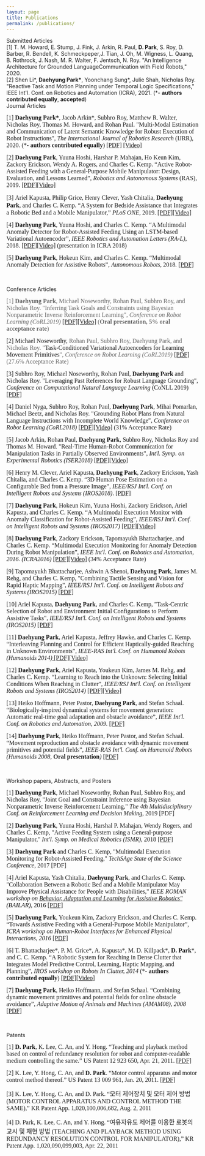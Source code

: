 ```yaml
---
layout: page
title: Publications
permalink: /publications/
---
```

<!--
If you want to change the style of the table, please look at the publication tag in _sass/_layout.scss.
-->
<!------------------- Submitted Articles --------------------->
<div class="publication">
<div class="pub-title"> Submitted Articles </div>
<div class="pub-item">
[1] T. M. Howard, E. Stump, J. Fink, J. Arkin, R. Paul, <b>D. Park</b>, S. Roy, D. Barber, R. Bendell, K. Schmeckpeper,J. Tian, J. Oh, M. Wigness, L. Quang, B. Rothrock, J. Nash, M. R. Walter, F. Jentsch, N. Roy. "An Intelligence Architecture for Grounded LanguageCommunication with Field Robots," 2020.
</div>
<div class="pub-item">
[2] Shen Li*, <b>Daehyung Park*</b>, Yoonchang Sung*, Julie Shah, Nicholas Roy. "Reactive Task and Motion Planning under Temporal Logic Specifications," IEEE Int'l. Conf. on Robotics and Automation (ICRA), 2021. (*- <b>authors contributed equally</b>, <b>accepted</b>)
</div>
</div>


<!------------------- Journal Articles --------------------->
<div class="publication">
<div class="pub-title"> Journal Articles </div>
</div>

<p align="left" style="text-align:left"><font size="3" style="background-color:transparent"><span style="font-family:Times New Roman"><span style="font-family:times new roman,serif"><font size="3"> </font></span></span></font></p>
<p align="left" style="text-align:left"><font size="3" style="background-color:transparent"><span style="font-family:Times New Roman"><span style="font-family:times new roman,serif"><font size="3">[1] <b>Daehyung Park*</b>, </font></span></span></font><font size="3" style="background-color:transparent"><span style="font-family:Times New Roman"><span style="font-family:times new roman,serif"><font size="3"><font size="3" style="background-color:transparent"><span style="font-family:Times New Roman"><span style="font-family:times new roman,serif"><font size="3">Jacob Arkin*, </font></span></span></font>Subhro Roy, Matthew R. Walter, Nicholas Roy, Thomas M. Howard, and Rohan Paul. "Multi-Modal Estimation and Communication of Latent Semantic Knowledge for Robust Execution of Robot Instructions", <i>The International Journal of Robotics Research </i>(IJRR), 2020. </font></span></span></font><font size="3" style="background-color:transparent"><span style="font-family:Times New Roman"><span style="font-family:times new roman,serif"><font size="3"><font size="3"><span style="font-family:times new roman,serif">(*- <b>authors contributed equally</b>) </span></font><a href="https://journals.sagepub.com/eprint/PSW4Z5AXF4AYTSXRN7AI/full" target="_blank">[PDF]</a></font></span><font size="3"><span style="font-family:Times New Roman"> <a href="https://www.youtube.com/watch?v=BfCeYsTvaOw&amp;feature=youtu.be" target="_blank">[Video]</a><br />
</span></font></span></font></p>
<span style="font-family:times new roman,serif"><font size="3">[2] <b>Daehyung Park</b>, Yuuna Hoshi, Harshar P. Mahajan, Ho Keun Kim, Zackory Erickson, Wendy A. Rogers, and Charles C. Kemp. “Active Robot-Assisted Feeding with a General-Purpose Mobile Manipulator: Design, Evaluation, and Lessons Learned”, <i>Robotics and Autonomous Systems</i> (RAS), 2019. <a href="https://www.sciencedirect.com/science/article/abs/pii/S0921889018307061" target="_blank">[PDF]</a><a href="https://www.youtube.com/watch?v=I5gqtk6Cln8" target="_blank">[Video]</a></font></span><br />
<div>
<div>
<p align="left" style="text-align:left"><font size="3" style="background-color:transparent"><span style="font-family:Times New Roman">[3] </span></font><span style="line-height:1.2;font-size:10pt;font-family:times new roman,serif;background-color:transparent"><font size="3"><font size="3">Ariel Kapusta, Philip Grice, Henry Clever, Yash Chitalia, </font><b>Daehyung Park</b>, and Charles C. Kemp. “A System for Bedside Assistance that Integrates a Robotic Bed and a Mobile Manipulator,” <i>PLoS ONE</i>, 2019.</font><font size="3"><i> </i><a href="https://journals.plos.org/plosone/article?id=10.1371/journal.pone.0221854" target="_blank">[PDF]</a></font></span><span style="line-height:1.2;font-size:10pt;font-family:times new roman,serif;background-color:transparent"><font size="3"><a href="https://ndownloader.figshare.com/files/18019598" target="_blank">[Video]</a></font></span></p>
</div>
</div>
<div><font size="3"><span style="font-family:Times New Roman">[4] </span></font><span style="font-family:times new roman,serif"><font size="3"><b>Daehyung Park</b>, Yuuna Hoshi, and Charles C. Kemp. “A Multimodal Anomaly Detector for Robot-Assisted Feeding Using an LSTM-based Variational Autoencoder”, </font></span><font size="3"><span style="font-family:Times New Roman"><i><span style="font-family:times new roman,serif">IEEE Robotics and Automation Letters (RA-L)</span><span style="font-family:times new roman,serif">, </span></i><span style="font-family:times new roman,serif">2018. <a href="http://ieeexplore.ieee.org/document/8279425/" target="_blank">[PDF]</a></span></span></font><font size="3"><span style="font-family:Times New Roman"><span style="font-family:times new roman,serif"><a href="https://youtu.be/ZMAGEQx5Uy8" target="_blank"><font size="3"><span style="font-family:Times New Roman">[Video]</span></font></a> (presentation in ICRA 2018</span></span></font><font size="3"><span style="font-family:Times New Roman"><span style="font-family:times new roman,serif">)</span></span></font></div>
<p align="left" style="text-align:left"><span style="font-family:times new roman,serif"><font size="3">[5]<b> Daehyung Park</b>, Hokeun Kim, and Charles C. Kemp. “</font><font size="3"><font size="3">Multimodal Anomaly Detection for Assistive Robots</font>”, <i>Autonomous Robots</i>, 2018<i>.</i> <a href="https://link.springer.com/article/10.1007/s10514-018-9733-6" target="_blank">[PDF]</a><br />
</font></span></p>
<p align="left" style="text-align:left"><span style="font-family:times new roman,serif"><font size="3"><i><br />
</i></font></span></p>
<p align="left" style="text-align:left"><a href="https://youtu.be/gLcPZQnDmkk" target="_blank"></a></p>


<!------------------- Conference Articles --------------------->
<div class="publication">
<div class="pub-title"> Conference Articles </div>
</div>

<p align="left" style="text-align:left"><font size="3"><span style="font-family:times new roman,serif"><span style="color:rgb(102,102,102)">[1] <b>Daehyung Park</b>, Michael Noseworthy, Rohan Paul, Subhro Roy, and Nicholas Roy. "Inferring Task Goals and Constraints using Bayesian Nonparametric Inverse Reinforcement Learning", <i>Conference on Robot Learning (CoRL2019) </i><a href="https://drive.google.com/open?id=1bswpgVJDXp_9vh55_Gz1cAbylhhjQqhS" target="_blank">[PDF]</a><a href="https://youtu.be/HgaqH4PWcTI" target="_blank">[Video]</a> </span><span style="color:rgb(102,102,102)"><i><span style="color:rgb(102,102,102)"><i><span style="font-style:normal;font-weight:100;letter-spacing:normal;text-align:left;text-indent:0px;text-transform:none;white-space:normal;word-spacing:0px;background-color:rgb(255,255,255);display:inline!important;float:none">(</span></i></span></i></span></span></font><font size="3"><span style="font-family:times new roman,serif"><span style="color:rgb(102,102,102)"><i><span style="color:rgb(102,102,102)"><i><span style="font-style:normal;font-weight:100;letter-spacing:normal;text-align:left;text-indent:0px;text-transform:none;white-space:normal;word-spacing:0px;background-color:rgb(255,255,255);display:inline!important;float:none"><b><font size="3"><span style="font-family:Times New Roman"><b>Oral presentation, 5% oral acceptance rate</b></span></font></b></span></i></span></i></span></span></font><font size="3"><span style="font-family:times new roman,serif"><span style="color:rgb(102,102,102)"><i><span style="color:rgb(102,102,102)"><i><span style="font-style:normal;font-weight:100;letter-spacing:normal;text-align:left;text-indent:0px;text-transform:none;white-space:normal;word-spacing:0px;background-color:rgb(255,255,255);display:inline!important;float:none">)</span></i></span></i></span></span></font></p>
<p align="left" style="text-align:left"><font size="3"><span style="font-family:times new roman,serif">[2] Michael Noseworthy, </span></font><font size="3"><span style="font-family:times new roman,serif"><span style="color:rgb(102,102,102)">Rohan Paul, Subhro Roy, Daehyung Park, and Nicholas Roy</span></span></font><font size="3"><span style="font-family:times new roman,serif"><span style="color:rgb(102,102,102)">. "</span>Task-Conditioned Variational Autoencoders for Learning Movement Primitives<span style="color:rgb(102,102,102)">", <i>Conference on Robot Learning (CoRL2019) </i><a href="https://drive.google.com/open?id=1HckF-IYaj3zbe2CTSL30VKuHluAtsBBl" target="_blank">[PDF]</a> </span><span style="color:rgb(102,102,102)"><i><span style="font-style:normal;font-weight:100;letter-spacing:normal;text-align:left;text-indent:0px;text-transform:none;white-space:normal;word-spacing:0px;background-color:rgb(255,255,255);display:inline!important;float:none">(27.6% Acceptance Rate)</span></i></span></span></font></p>
<p align="left" style="text-align:left"><font size="3"><span style="font-family:times new roman,serif">[3] </span><span style="font-family:times new roman,serif">Subhro Roy, Michael Noseworthy, Rohan Paul, <b>Daehyung Park</b> and Nicholas Roy. "</span><span style="font-family:times new roman,serif">Leveraging Past References for Robust Language Grounding", </span></font><span style="font-family:times new roman,serif"><font size="3"><i>Conference on Computational Natural Language Learning</i> (CoNLL 2019) <a href="https://www.aclweb.org/anthology/K19-1040/" target="_blank">[PDF]</a></font><br />
</span></p>
<p align="left" style="text-align:left"><font size="3"><span style="font-family:times new roman,serif">[4] Daniel Nyga, Subhro Roy, Rohan Paul, <b>Daehyung Park</b>, Mihai Pomarlan, Michael Beetz, and Nicholas Roy. "Grounding Robot Plans from Natural Language Instructions with Incomplete World Knowledge", <i>Conference on Robot Learning (CoRL2018)</i> <a href="goog_989040504">[</a></span></font><font size="3"><span style="font-family:times new roman,serif"><a href="http://proceedings.mlr.press/v87/nyga18a/nyga18a.pdf" target="_blank"><font size="3"><span style="font-family:Times New Roman">PDF</span></font>]</a><a href="https://youtu.be/uWv-l7XMoB8" target="_blank">[Video]</a> (31% Acceptance Rate)</span><span style="font-family:Times New Roman"><br />
</span></font></p>
<p align="left" style="text-align:left"><font size="3"><span style="font-family:Times New Roman">[5] Jacob Arkin, Rohan Paul, <b>Daehyung Park</b>, Subhro Roy, Nicholas Roy and Thomas M. Howard. "Real-Time Human-Robot Communication for Manipulation Tasks in Partially Observed Environments", </span></font><font size="3"><span style="font-family:Times New Roman"><i>Int'l. Symp. on Experimental Robotics (ISER2018)</i> <a href="https://link.springer.com/chapter/10.1007/978-3-030-33950-0_39" target="_blank">[PDF</a></span></font><font size="3"><span style="font-family:Times New Roman">]<a href="https://youtu.be/JTVJkJavU6g" target="_blank">[Video]</a><br />
</span></font></p>
<p align="left" style="text-align:left"><font size="3"><span style="font-family:Times New Roman">[6] Henry M. Clever, Ariel Kapusta, <b>Daehyung Park</b>, Zackory Erickson, Yash Chitalia, and Charles C. Kemp. “</span></font><font size="3"><span style="font-family:Times New Roman">3D Human Pose Estimation on a Configurable Bed from a Pressure Image”,<i> IEEE/RSJ Int'l. Conf. on Intelligent Robots and Systems (IROS2018)</i>. </span></font><font size="3"><span style="font-family:Times New Roman"><a href="https://arxiv.org/pdf/1804.07873.pdf" target="_blank">[PDF]</a><br />
</span></font></p>
<p align="left" style="text-align:left"><font size="3"><span style="font-family:Times New Roman">[7] </span></font><span style="font-family:times new roman,serif"><font size="3"><b>Daehyung Park</b>, Hokeun Kim, Yuuna Hoshi, Zackory Erickson, Ariel Kapusta, and Charles C. Kemp. “</font></span><span style="font-family:times new roman,serif"><font size="3"><font size="3">A Multimodal Execution Monitor with Anomaly Classification for Robot-Assisted Feeding</font>”, </font><font size="3"><i>IEEE/RSJ Int'l. Conf. on Intelligent Robots and Systems (IROS2017) </i></font></span><font size="3"><span style="font-family:Times New Roman"><a href="http://www.daehyungpark.com/publications/IROS17_1223_FI.pdf?attredirects=0" target="_blank">[PDF]</a></span></font><a href="https://youtu.be/KQlVSz3URnA" target="_blank"><font size="3"><span style="font-family:Times New Roman">[Video]</span></font></a></p>
<p align="left" style="text-align:left"><font size="3"><span style="font-family:Times New Roman">[8]<b> Daehyung Park</b>, Zackory Erickson, </span><span style="font-family:Times New Roman"><span style="font-family:times new roman,serif">Tapomayukh Bhattacharjee, </span>and Charles C. Kemp. “Multimodal Execution Monitoring for Anomaly Detection During Robot Manipulation”, <i>IEEE Int'l. Conf. on Robotics and Automation, 2016. (ICRA2016) </i><a href="http://www.daehyungpark.com/publications/ICRA16_2378_FI.pdf?attredirects=0" target="_blank">[PDF]</a></span></font><font size="3"><span style="font-family:Times New Roman"><a href="https://youtu.be/gLcPZQnDmkk" target="_blank"><font size="3"><span style="font-family:Times New Roman">[Video]</span></font></a> </span><span style="font-family:times new roman,serif"><span style="font-style:normal;font-weight:100;letter-spacing:normal;text-align:left;text-indent:0px;text-transform:none;white-space:normal;word-spacing:0px;background-color:rgb(255,255,255);display:inline!important;float:none">(34% Acceptance Rate)</span></span></font></p>
<p align="left" style="text-align:left"><font size="3"><span style="font-family:times new roman,serif">[9] Tapomayukh Bhattacharjee, Ashwin A Shenoi, <b>Daehyung Park</b>, James M. Rehg, and Charles C. Kemp, "Combining Tactile Sensing and Vision for Rapid Haptic Mapping", </span><span style="font-family:Times New Roman"><i>IEEE/RSJ Int'l. Conf. on Intelligent Robots and Systems (IROS2015) </i></span><span style="font-family:Times New Roman"><a href="http://www.daehyungpark.com/iros_2015_tapo.pdf?attredirects=0" target="_blank">[PDF]</a><i><br />
</i></span></font></p>
<font size="3"> </font>
<p align="left" style="text-align:left"><font size="3"><span style="font-family:times new roman,serif">[10] Ariel Kapusta, <b>Daehyung Park</b>, and Charles C. Kemp, "Task-Centric Selection of Robot and Environment Initial Configurations to Perform Assistive Tasks",  </span><span style="font-family:Times New Roman"><i>IEEE/RSJ Int'l. Conf. on Intelligent Robots and Systems (IROS2015) </i></span><span style="font-family:Times New Roman"><a href="http://www.daehyungpark.com/iros_2015_baseselection.pdf?attredirects=0" target="_blank">[PDF]</a><i><br />
</i></span></font></p>
<font size="3"> </font>
<p align="left" style="text-align:left"><font size="3"><span style="font-family:Times New Roman">[11]<b> Daehyung Park</b>, Ariel </span><span style="font-family:Times New Roman">Kapusta, Jeffrey Hawke, and Charles C. Kemp. “Interleaving Planning and Control for Efficient Haptically-guided Reaching in Unknown Environments</span><span style="font-family:Times New Roman">”, </span><span style="font-family:Times New Roman"><i><span style="font-family:Times New Roman"><i>IEEE-RAS Int'l. Conf. on Humanoid Robots (Humanoids 2014)</i></span></i></span><span style="font-family:Times New Roman"><a href="http://www.daehyungpark.com/home/humanoids_2014_HIPC.pdf?attredirects=0" target="_blank"> [PDF]</a><a href="https://youtu.be/WHHv3womkYs" target="_blank">[Video]</a><i><br />
</i></span><span style="font-family:Times New Roman"><i> </i></span></font></p>
<font size="3"> </font>
<p align="left" style="text-align:left"><font size="3"><span style="font-family:Times New Roman">[12]<b> Daehyung Park</b>, Ariel </span><span style="font-family:Times New Roman">Kapusta, Youkeun Kim, James M. Rehg, and Charles C. Kemp. “</span><span style="font-family:Times New Roman">Learning to Reach into the Unknown: Selecting Initial Conditions When Reaching in Clutter”, </span><span style="font-family:Times New Roman"><i>IEEE/RSJ Int'l. Conf. on Intelligent Robots and Systems (IROS2014) </i></span><span style="font-family:Times New Roman"><a href="http://www.daehyungpark.com/home/iros2014_lic.pdf?attredirects=0" target="_blank">[PDF]</a><a href="https://youtu.be/Gjy-MDEbZUU" target="_blank">[Video]</a><i><br />
</i></span></font></p>
<font size="3"> </font><font size="3"> <span style="font-family:Times New Roman">[13] Heiko Hoffmann, Peter Pastor, <b>Daehyung Park</b>, and Stefan Schaal. “Biologically-inspired dynamical systems for movement generation: Automatic real-time goal adaptation and obstacle avoidance”, <i>IEEE Int'l. Conf. on Robotics and Automation, 2009. </i><a href="http://www.daehyungpark.com/home/ICRA2009.pdf?attredirects=0">[PDF]</a><i><br />
</i></span> </font>
<p align="left" style="text-align:left"><font size="3"><span style="font-family:Times New Roman">[14]<b> Daehyung Park</b>, Heiko Hoffmann, Peter Pastor, and Stefan Schaal. “Movement reproduction and obstacle avoidance with dynamic movement primitives and potential fields”, <i>IEEE-RAS Int'l. Conf. on Humanoid Robots (Humanoids 2008, </i><b>Oral presentation</b><i>) </i><a href="http://www.daehyungpark.com/home/DaeHyungPark_humanoids_2008.pdf?attredirects=0">[PDF]</a><br />
</span></font></p>
<p align="left" style="text-align:left"><br />
</p>
<p align="left" style="text-align:left"><font size="3"><span style="font-family:Times New Roman"><i> </i></span></font></p>


<!------------------- Workshop papers, Abstracts, and Posters --------------------->

<div class="publication">
<div class="pub-title"> Workshop papers, Abstracts, and Posters </div>
</div>

<p align="left" style="text-align:left"><font size="3"><span style="font-family:times new roman,serif"><font size="3"><span style="font-family:times new roman,serif">[1] <b>Daehyung Park</b>, Michael Noseworthy, Rohan Paul, Subhro Roy, and Nicholas Roy, "Joint Goal and Constraint Inference using Bayesian Nonparametric Inverse Reinforcement Learning," <i>The 4th Multidisciplinary Conf. on Reinforcement Learning and Decision Making</i>, 2019<span> [PDF] <br />
</span></span></font></span></font></p>
<p align="left" style="text-align:left"><font size="3"><span style="font-family:times new roman,serif">[2] <b>Daehyung Park</b>, Yuuna Hoshi, Harshal P. Mahajan, Wendy Rogers, and Charles C. Kemp, "Active Feeding System using a General-purpose Manipulator," <i><span>Int'l. Symp. on Medical Robotics (ISMR)</span></i>, 2018<span> <a href="http://www.daehyungpark.com/publications/ISMR2018_Poster_Park.pdf?attredirects=0" target="_blank">[PDF]</a> <br />
</span></span></font></p>
<p align="left" style="text-align:left"><font size="3"><span style="font-family:times new roman,serif">[3] <b>Daehyung Park</b> and Charles C. Kemp, "Multimodal Execution Monitoring for Robot-Assisted Feeding,"<i> </i><span><i>TechSAge State of the Science Conference</i>, 2017 [PDF]<br />
</span></span></font></p>
<p align="left" style="text-align:left"><font size="3"><span style="font-family:times new roman,serif">[4] Ariel Kapusta, Yash Chitalia, <b>Daehyung Park</b>, and Charles C. Kemp. "Collaboration Between a Robotic Bed and a Mobile Manipulator May Improve Physical Assistance for People with Disabilities," <i>IEEE ROMAN workshop on </i><span style="color:rgb(0,0,0)"><i><a href="http://www.cogrobotics.unina.it">Behavior, Adaptation and Learning for Assistive Robotics"</a> (BAILAR)</i>, 2016 <a href="http://pwp.gatech.edu/hrl/wp-content/uploads/sites/231/2016/07/collaboration-robotic-bed.pdf">[PDF]</a></span><br />
</span></font></p>
<p align="left" style="text-align:left"><font size="3"><span style="font-family:times new roman,serif">[5]<b> Daehyung Park</b>, Youkeun Kim, Zackory Erickson, and Charles C. Kemp. “Towards Assistive Feeding with a General-Purpose Mobile Manipulator”, <i>ICRA workshop on</i><i><span style="font-weight:normal"> Human-Robot Interfaces for Enhanced Physical Interactions</span></i><i>, 2016 </i><a href="http://www.daehyungpark.com/publications/ICRAWS2016_FI.pdf?attredirects=0" target="_blank">[PDF]</a></span></font></p>
<p align="left" style="text-align:left"><font size="3"><span style="font-family:times new roman,serif">[6] T. Bhattacharjee*, P. M. Grice*, A. Kapusta*, M. D. Killpack*, <b>D. Park</b>*, and C. C. Kemp. “A Robotic System for Reaching in Dense Clutter that Integrates Model Predictive Control, Learning, Haptic Mapping, and Planning”, </span></font><font size="3"><span style="font-family:times new roman,serif"><i><i><i>IROS workshop on Robots In Clutter</i></i>, 2014 </i><i> </i>(*- <b>authors contributed equally</b>) <a href="http://www.daehyungpark.com/home/iros2014_system.pdf?attredirects=0" target="_blank">[PDF]</a><a href="https://youtu.be/NhZBGYrMRPw" target="_blank">[Video]</a><i><br />
</i></span></font></p>
<p align="left" style="text-align:left"><font size="3"><span style="font-family:times new roman,serif">[7]<b> Daehyung Park</b>, Heiko Hoffmann, and Stefan Schaal. “Combining dynamic movement primitives and potential fields for online obstacle avoidance”, <i>Adaptive Motion of Animals and Machines (AMAM08), 2008 </i><a href="http://www.daehyungpark.com/home/AMAM08.pdf?attredirects=0">[PDF]</a><br />
</span></font></p>
<p align="left" style="text-align:left"><br />
</p>


<!------------------- Patents --------------------->
<div class="publication">
<div class="pub-title"> Patents </div>
</div>

<p align="left" style="text-align:left"><font size="3"><span style="font-family:times new roman,serif">[1]<b> D. Park</b>, K. Lee, C. An, and Y. Hong. “Teaching and playback method based on control of redundancy resolution for robot and computer-readable medium controlling the same.” US Patent 12 923 650, Apr. 21, 2011. <a href="http://www.daehyungpark.com/home/US20110093119A1.pdf?attredirects=0" target="_blank">[PDF] </a></span></font></p>
<font size="3"><span style="font-family:times new roman,serif"> </span></font>
<p align="left" style="text-align:left"><font size="3"><span style="font-family:times new roman,serif">[2] K. Lee, Y. Hong, C. An, and <b>D. Park</b>. “Motor control apparatus and motor control method thereof.” US Patent 13 009 961, Jan. 20, 2011. <a href="http://www.daehyungpark.com/home/US20110181223A1.pdf?attredirects=0">[PDF]</a></span></font></p>
<p align="left" style="text-align:left"><font size="3"><span style="font-family:times new roman,serif">[3] K. Lee, Y. Hong, C. An, and D. Park. “모터 제어장치 및 모터 제어 방법(MOTOR CONTROL APPARATUS AND CONTROL METHOD THE SAME),” KR Patent App. 1,020,100,006,682, Aug. 2, 2011</span></font></p>
<p align="left" style="text-align:left"><font size="3"><span style="font-family:times new roman,serif">[4] D. Park, K. Lee, C. An, and Y. Hong. “여유자유도 제어를 이용한 로봇의 교시 및 재현 방법 (TEACHING AND PLAYBACK METHOD USING REDUNDANCY RESOLUTION CONTROL FOR MANIPULATOR),” KR Patent App. 1,020,090,099,003, Apr. 22, 2011</span></font><br />
</p>
